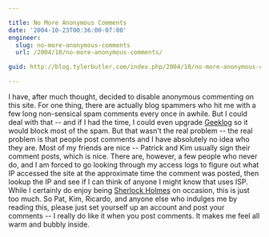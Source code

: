 ```yaml
---

title: No More Anonymous Comments
date: '2004-10-23T00:36:00-07:00'
engineer:
  slug: no-more-anonymous-comments
  url: /2004/10/no-more-anonymous-comments/

guid: http://blog.tylerbutler.com/index.php/2004/10/no-more-anonymous-comments/

---
```


I have, after much thought, decided to disable anonymous commenting on this
site. For one thing, there are actually blog spammers who hit me with a few
long non-sensical spam comments every once in awhile. But I could deal with
that -- and if I had the time, I could even upgrade [Geeklog][1] so it would
block most of the spam. But that wasn't the real problem -- the real problem is
that people post comments and I have absolutely no idea who they are. Most of
my friends are nice -- Patrick and Kim usually sign their comment posts, which
is nice. There are, however, a few people who never do, and I am forced to go
looking through my access logs to figure out what IP accessed the site at the
approximate time the comment was posted, then lookup the IP and see if I can
think of anyone I might know that uses ISP. While I certainly do enjoy being
[Sherlock Holmes][2] on occasion, this is just too much. So Pat, Kim, Ricardo,
and anyone else who indulges me by reading this, please just set yourself up an
account and post your comments -- I really do like it when you post comments.
It makes me feel all warm and bubbly inside.

   [1]: http://www.geeklog.net/
   [2]: /2002/04/april-16-2002/
